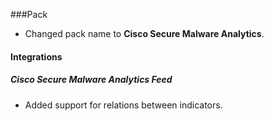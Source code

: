 ###Pack

- Changed pack name to **Cisco Secure Malware Analytics**.

#### Integrations
##### Cisco Secure Malware Analytics Feed
- Added support for relations between indicators.
